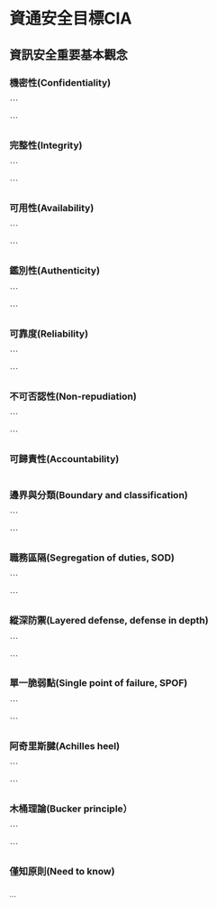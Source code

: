 # 資通安全目標CIA

## 資訊安全重要基本觀念

### 機密性(Confidentiality)
ˋˋˋ

ˋˋˋ
### 完整性(Integrity)
ˋˋˋ

ˋˋˋ
### 可用性(Availability)
ˋˋˋ

ˋˋˋ
### 鑑別性(Authenticity)
ˋˋˋ

ˋˋˋ
### 可靠度(Reliability)
ˋˋˋ

ˋˋˋ
### 不可否認性(Non-repudiation)
ˋˋˋ

ˋˋˋ
### 可歸責性(Accountability)
```

```
### 邊界與分類(Boundary and classification)
ˋˋˋ

ˋˋˋ
### 職務區隔(Segregation of duties, SOD)
ˋˋˋ

ˋˋˋ
### 縱深防禦(Layered defense, defense in depth)
ˋˋˋ

ˋˋˋ
### 單一脆弱點(Single point of failure, SPOF)
ˋˋˋ

ˋˋˋ
### 阿奇里斯腱(Achilles heel)
ˋˋˋ

ˋˋˋ
### 木桶理論(Bucker principle）
ˋˋˋ

ˋˋˋ
### 僅知原則(Need to know)
```

ˋˋˋ
